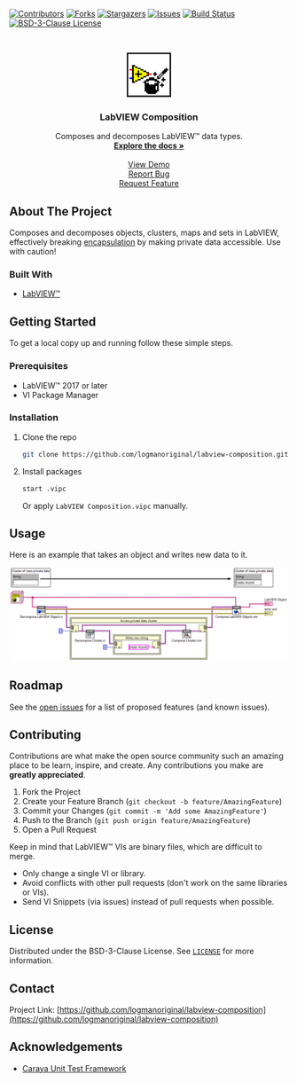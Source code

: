<!-- Based on https://github.com/othneildrew/Best-README-Template -->
<!-- PROJECT SHIELDS -->
<!--
*** I'm using markdown "reference style" links for readability.
*** Reference links are enclosed in brackets [ ] instead of parentheses ( ).
*** See the bottom of this document for the declaration of the reference variables
*** for contributors-url, forks-url, etc. This is an optional, concise syntax you may use.
*** https://www.markdownguide.org/basic-syntax/#reference-style-links
-->
[![Contributors][contributors-shield]][contributors-url]
[![Forks][forks-shield]][forks-url]
[![Stargazers][stars-shield]][stars-url]
[![Issues][issues-shield]][issues-url]
[![Build Status][azure-build-status-shield]][azure-build-status-url]
[![BSD-3-Clause License][license-shield]][license-url]

<!-- PROJECT LOGO -->
<br>
<p align="center">
  <a href="https://github.com/logmanoriginal/labview-composition">
    <img src=".github/images/logo.png" alt="Logo" width="80" height="80">
  </a>

  <h3 align="center">LabVIEW Composition</h3>

  <p align="center">
    Composes and decomposes LabVIEW&trade; data types.
    <br>
    <a href="https://github.com/logmanoriginal/labview-composition"><strong>Explore the docs »</strong></a>
    <br>
    <br>
    <a href="https://github.com/logmanoriginal/labview-composition">View Demo</a>
    <br>
    <a href="https://github.com/logmanoriginal/labview-composition/issues">Report Bug</a>
    <br>
    <a href="https://github.com/logmanoriginal/labview-composition/issues">Request Feature</a>
  </p>
</p>

<!-- ABOUT THE PROJECT -->
## About The Project

Composes and decomposes objects, clusters, maps and sets in LabVIEW, effectively breaking [encapsulation](https://en.wikipedia.org/wiki/Encapsulation_(computer_programming)) by making private data accessible. Use with caution!

### Built With

* [LabVIEW&trade;](https://www.ni.com/labview)

<!-- GETTING STARTED -->
## Getting Started

To get a local copy up and running follow these simple steps.

### Prerequisites

* LabVIEW&trade; 2017 or later
* VI Package Manager

### Installation

1. Clone the repo
   ```sh
   git clone https://github.com/logmanoriginal/labview-composition.git
   ```
2. Install packages
   ```sh
   start .vipc
   ```
   Or apply `LabVIEW Composition.vipc` manually.

<!-- USAGE EXAMPLES -->
## Usage

Here is an example that takes an object and writes new data to it.

![Example](.github/images/example1.png)

<!-- ROADMAP -->
## Roadmap

See the [open issues](https://github.com/logmanoriginal/labview-composition/issues) for a list of proposed features (and known issues).

<!-- CONTRIBUTING -->
## Contributing

Contributions are what make the open source community such an amazing place to be learn, inspire, and create. Any contributions you make are **greatly appreciated**.

1. Fork the Project
2. Create your Feature Branch (`git checkout -b feature/AmazingFeature`)
3. Commit your Changes (`git commit -m 'Add some AmazingFeature'`)
4. Push to the Branch (`git push origin feature/AmazingFeature`)
5. Open a Pull Request

Keep in mind that LabVIEW&trade; VIs are binary files, which are difficult to merge.
- Only change a single VI or library.
- Avoid conflicts with other pull requests (don't work on the same libraries or VIs).
- Send VI Snippets (via issues) instead of pull requests when possible.

<!-- LICENSE -->
## License

Distributed under the BSD-3-Clause License. See [`LICENSE`](LICENSE.txt) for more information.

<!-- CONTACT -->
## Contact

Project Link: [https://github.com/logmanoriginal/labview-composition](https://github.com/logmanoriginal/labview-composition)

<!-- ACKNOWLEDGEMENTS -->
## Acknowledgements

* [Caraya Unit Test Framework](https://github.com/JKISoftware/Caraya)

<!-- MARKDOWN LINKS & IMAGES -->
<!-- https://www.markdownguide.org/basic-syntax/#reference-style-links -->
[contributors-shield]: https://img.shields.io/github/contributors/logmanoriginal/labview-composition.svg?style=for-the-badge
[contributors-url]: https://github.com/logmanoriginal/labview-composition/graphs/contributors
[forks-shield]: https://img.shields.io/github/forks/logmanoriginal/labview-composition.svg?style=for-the-badge
[forks-url]: https://github.com/logmanoriginal/labview-composition/network/members
[stars-shield]: https://img.shields.io/github/stars/logmanoriginal/labview-composition.svg?style=for-the-badge
[stars-url]: https://github.com/logmanoriginal/labview-composition/stargazers
[issues-shield]: https://img.shields.io/github/issues/logmanoriginal/labview-composition.svg?style=for-the-badge
[issues-url]: https://github.com/logmanoriginal/labview-composition/issues
[license-shield]: https://img.shields.io/github/license/logmanoriginal/labview-composition.svg?style=for-the-badge
[license-url]: https://github.com/logmanoriginal/labview-composition/blob/master/LICENSE.txt
[azure-build-status-url]: https://dev.azure.com/neuperger/Public/_build/latest?definitionId=17&branchName=master
[azure-build-status-shield]: https://img.shields.io/azure-devops/build/neuperger/public/17/master?style=for-the-badge&logo=azure-pipelines&label=Azure%20Pipelines

